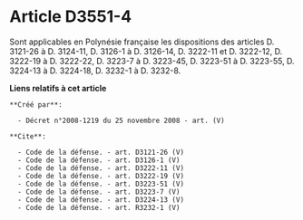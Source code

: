 # Article D3551-4

Sont applicables en Polynésie française les dispositions des articles D. 3121-26 à D. 3124-11, D. 3126-1 à D. 3126-14, D.
3222-11 et D. 3222-12, D. 3222-19 à D. 3222-22, D. 3223-7 à D. 3223-45, D. 3223-51 à D. 3223-55, D. 3224-13 à D. 3224-18, D.
3232-1 à D. 3232-8.

**Liens relatifs à cet article**

	**Créé par**:

	  - Décret n°2008-1219 du 25 novembre 2008 - art. (V)

	**Cite**:

	  - Code de la défense. - art. D3121-26 (V)
	  - Code de la défense. - art. D3126-1 (V)
	  - Code de la défense. - art. D3222-11 (V)
	  - Code de la défense. - art. D3222-19 (V)
	  - Code de la défense. - art. D3223-51 (V)
	  - Code de la défense. - art. D3223-7 (V)
	  - Code de la défense. - art. D3224-13 (V)
	  - Code de la défense. - art. R3232-1 (V)
